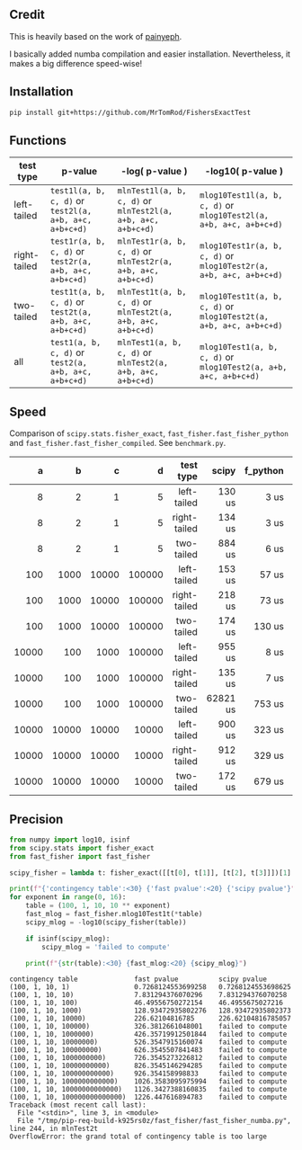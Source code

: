 ## Credit

This is heavily based on the work of [painyeph](https://github.com/painyeph/FishersExactTest).

I basically added numba compilation and easier installation.
Nevertheless, it makes a big difference speed-wise!

## Installation

```bash
pip install git+https://github.com/MrTomRod/FishersExactTest
```

## Functions

| test type    | p-value                                                | -log( p-value )                                              | -log10( p-value )                                                  |
|--------------|--------------------------------------------------------|--------------------------------------------------------------|--------------------------------------------------------------------|
| left-tailed  | `test1l(a, b, c, d)` or `test2l(a, a+b, a+c, a+b+c+d)` | `mlnTest1l(a, b, c, d)` or `mlnTest2l(a, a+b, a+c, a+b+c+d)` | `mlog10Test1l(a, b, c, d)` or `mlog10Test2l(a, a+b, a+c, a+b+c+d)` |
| right-tailed | `test1r(a, b, c, d)` or `test2r(a, a+b, a+c, a+b+c+d)` | `mlnTest1r(a, b, c, d)` or `mlnTest2r(a, a+b, a+c, a+b+c+d)` | `mlog10Test1r(a, b, c, d)` or `mlog10Test2r(a, a+b, a+c, a+b+c+d)` |
| two-tailed   | `test1t(a, b, c, d)` or `test2t(a, a+b, a+c, a+b+c+d)` | `mlnTest1t(a, b, c, d)` or `mlnTest2t(a, a+b, a+c, a+b+c+d)` | `mlog10Test1t(a, b, c, d)` or `mlog10Test2t(a, a+b, a+c, a+b+c+d)` |
| all          | `test1(a, b, c, d)` or `test2(a, a+b, a+c, a+b+c+d)`   | `mlnTest1(a, b, c, d)` or `mlnTest2(a, a+b, a+c, a+b+c+d)`   | `mlog10Test1(a, b, c, d)` or `mlog10Test2(a, a+b, a+c, a+b+c+d)`   |

## Speed

Comparison of `scipy.stats.fisher_exact`, `fast_fisher.fast_fisher_python` and `fast_fisher.fast_fisher_compiled`. See `benchmark.py`.

|      a |      b |      c |      d |    test type |     scipy |  f_python | f_compiled |
|-------:|-------:|-------:|-------:|-------------:|----------:|----------:|-----------:|
|      8 |      2 |      1 |      5 |  left-tailed |    130 us |      3 us |       1 us |
|      8 |      2 |      1 |      5 | right-tailed |    134 us |      3 us |       0 us |
|      8 |      2 |      1 |      5 |   two-tailed |    884 us |      6 us |       1 us |
|    100 |   1000 |  10000 | 100000 |  left-tailed |    153 us |     57 us |       5 us |
|    100 |   1000 |  10000 | 100000 | right-tailed |    218 us |     73 us |       6 us |
|    100 |   1000 |  10000 | 100000 |   two-tailed |    174 us |    130 us |      10 us |
|  10000 |    100 |   1000 | 100000 |  left-tailed |    955 us |      8 us |       1 us |
|  10000 |    100 |   1000 | 100000 | right-tailed |    135 us |      7 us |       1 us |
|  10000 |    100 |   1000 | 100000 |   two-tailed |  62821 us |    753 us |      53 us |
|  10000 |  10000 |  10000 |  10000 |  left-tailed |    900 us |    323 us |      26 us |
|  10000 |  10000 |  10000 |  10000 | right-tailed |    912 us |    329 us |      27 us |
|  10000 |  10000 |  10000 |  10000 |   two-tailed |    172 us |    679 us |      53 us |

## Precision

```python
from numpy import log10, isinf
from scipy.stats import fisher_exact
from fast_fisher import fast_fisher

scipy_fisher = lambda t: fisher_exact([[t[0], t[1]], [t[2], t[3]]])[1]

print(f"{'contingency table':<30} {'fast pvalue':<20} {'scipy pvalue'}")
for exponent in range(0, 16):
    table = (100, 1, 10, 10 ** exponent)
    fast_mlog = fast_fisher.mlog10Test1t(*table)
    scipy_mlog = -log10(scipy_fisher(table))

    if isinf(scipy_mlog):
        scipy_mlog = 'failed to compute'

    print(f"{str(table):<30} {fast_mlog:<20} {scipy_mlog}")
```

```text
contingency table              fast pvalue          scipy pvalue
(100, 1, 10, 1)                0.7268124553699258   0.7268124553698625
(100, 1, 10, 10)               7.831294376070296    7.831294376070258
(100, 1, 10, 100)              46.49556750272154    46.4955675027216
(100, 1, 10, 1000)             128.93472935802276   128.93472935802373
(100, 1, 10, 10000)            226.62104816785      226.62104816785057
(100, 1, 10, 100000)           326.3812661048001    failed to compute
(100, 1, 10, 1000000)          426.35719912501844   failed to compute
(100, 1, 10, 10000000)         526.3547915160074    failed to compute
(100, 1, 10, 100000000)        626.3545507841483    failed to compute
(100, 1, 10, 1000000000)       726.3545273226812    failed to compute
(100, 1, 10, 10000000000)      826.3545146294285    failed to compute
(100, 1, 10, 100000000000)     926.354158998833     failed to compute
(100, 1, 10, 1000000000000)    1026.3583095975994   failed to compute
(100, 1, 10, 10000000000000)   1126.3427388160835   failed to compute
(100, 1, 10, 100000000000000)  1226.447616894783    failed to compute
Traceback (most recent call last):
  File "<stdin>", line 3, in <module>
  File "/tmp/pip-req-build-k925rs0z/fast_fisher/fast_fisher_numba.py", line 244, in mlnTest2t
OverflowError: the grand total of contingency table is too large
```
